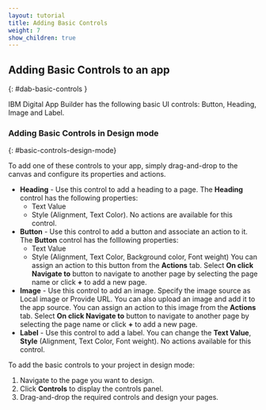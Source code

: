 ```yaml
---
layout: tutorial
title: Adding Basic Controls
weight: 7
show_children: true
---
```

<!-- NLS_CHARSET=UTF-8 -->
## Adding Basic Controls to an app
{: #dab-basic-controls }

IBM Digital App Builder has the following basic UI controls: Button, Heading, Image and Label.

### Adding Basic Controls in Design mode
{: #basic-controls-design-mode}

To add one of these controls to your app, simply drag-and-drop to the canvas and configure its properties and actions.

* **Heading** - Use this control to add a heading to a page. The **Heading** control has the following properties:
    * Text Value
    * Style (Alignment, Text Color).
    No actions are available for this control.
* **Button** - Use this control to add a button and associate an action to it. The **Button** control has the folllowing properties:
    * Text Value
    * Style (Alignment, Text Color, Background color, Font weight)
    You can assign an action to this button from the **Actions** tab. Select **On click Navigate to** button to navigate to another page by selecting the page name or click **+** to add a new page.
* **Image** - Use this control to add an image. Specify the image source as Local image or Provide URL. You can also upload an image and add it to the app source. 
    You can assign an action to this image from the **Actions** tab. Select **On click Navigate to** button to navigate to another page by selecting the page name or click **+** to add a new page.
* **Label** - Use this control to add a label. You can change the **Text Value**, **Style** (Alignment, Text Color, Font weight). No actions available for this control. 

To add the basic controls to your project in design mode:

1. Navigate to the page you want to design.
2. Click **Controls** to display the controls panel.
3. Drag-and-drop the required controls and design your pages. 
